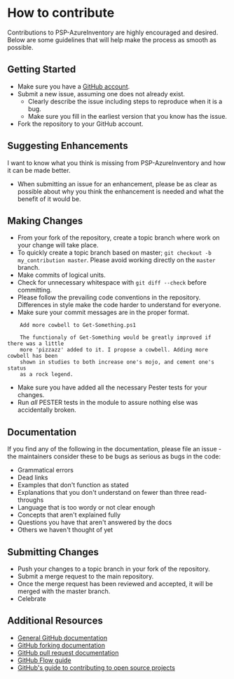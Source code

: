 # How to contribute

Contributions to PSP-AzureInventory are highly encouraged and desired.
Below are some guidelines that will help make the process as smooth as possible.

## Getting Started

* Make sure you have a [GitHub account](https://github.com/users/sign_in).
* Submit a new issue, assuming one does not already exist.
  * Clearly describe the issue including steps to reproduce when it is a bug.
  * Make sure you fill in the earliest version that you know has the issue.
* Fork the repository to your GitHub account.

## Suggesting Enhancements

I want to know what you think is missing from PSP-AzureInventory and how it can be made better.

* When submitting an issue for an enhancement, please be as clear as possible about why you think the enhancement is needed and what the benefit of it would be.

## Making Changes

* From your fork of the repository, create a topic branch where work on your change will take place.
* To quickly create a topic branch based on master; `git checkout -b my_contribution master`.
Please avoid working directly on the `master` branch.
* Make commits of logical units.
* Check for unnecessary whitespace with `git diff --check` before committing.
* Please follow the prevailing code conventions in the repository.
Differences in style make the code harder to understand for everyone.
* Make sure your commit messages are in the proper format.

```text
    Add more cowbell to Get-Something.ps1

    The functionaly of Get-Something would be greatly improved if there was a little
    more 'pizzazz' added to it. I propose a cowbell. Adding more cowbell has been
    shown in studies to both increase one's mojo, and cement one's status
    as a rock legend.
```

* Make sure you have added all the necessary Pester tests for your changes.
* Run _all_ PESTER tests in the module to assure nothing else was accidentally broken.

## Documentation

If you find any of the following in the documentation, please file an issue - the maintainers consider these to be bugs as serious as bugs in the code:

* Grammatical errors
* Dead links
* Examples that don't function as stated
* Explanations that you don't understand on fewer than three read-throughs
* Language that is too wordy or not clear enough
* Concepts that aren't explained fully
* Questions you have that aren't answered by the docs
* Others we haven't thought of yet

## Submitting Changes

* Push your changes to a topic branch in your fork of the repository.
* Submit a merge request to the main repository.
* Once the merge request has been reviewed and accepted, it will be merged with the master branch.
* Celebrate

## Additional Resources

* [General GitHub documentation](https://help.github.com/)
* [GitHub forking documentation](https://guides.github.com/activities/forking/)
* [GitHub pull request documentation](https://help.github.com/send-pull-requests/)
* [GitHub Flow guide](https://guides.github.com/introduction/flow/)
* [GitHub's guide to contributing to open source projects](https://guides.github.com/activities/contributing-to-open-source/)
